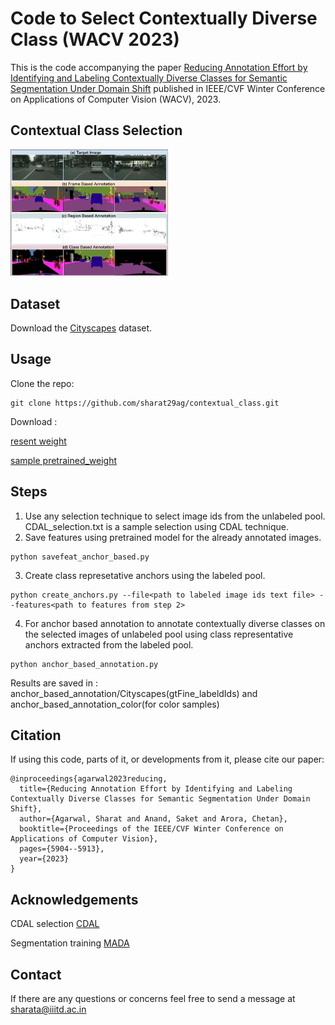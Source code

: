 # Code to Select Contextually Diverse Class (WACV 2023)
This is the code accompanying the paper [Reducing Annotation Effort by Identifying and Labeling Contextually Diverse Classes for Semantic Segmentation Under Domain Shift](https://openaccess.thecvf.com/content/WACV2023/html/Agarwal_Reducing_Annotation_Effort_by_Identifying_and_Labeling_Contextually_Diverse_Classes_WACV_2023_paper.html) published in IEEE/CVF Winter Conference on Applications of Computer Vision (WACV), 2023.

## Contextual Class Selection
<img src="teaser.jpg" width=50% height=50%>

## Dataset
Download the [Cityscapes](https://www.cityscapes-dataset.com/#download) dataset. 

## Usage
Clone the repo:
```
git clone https://github.com/sharat29ag/contextual_class.git
```
Download :

[resent weight](https://drive.google.com/file/d/14dsAeHzFH8peXk7peU8VzX1BgKHPNcZP/view?usp=share_link)

[sample pretrained_weight](https://drive.google.com/file/d/1_I9Hbd-XFi--YCEI80MGh_pyFX-U6J0M/view?usp=share_link)


## Steps
1. Use any selection technique to select image ids from the unlabeled pool. CDAL_selection.txt is a sample selection using CDAL technique.
2. Save features using pretrained model for the already annotated images. 
```
python savefeat_anchor_based.py
```
3. Create class represetative anchors using the labeled pool. 
```
python create_anchors.py --file<path to labeled image ids text file> --features<path to features from step 2>
```
4. For anchor based annotation to annotate contextually diverse classes on the selected images of unlabeled pool using class representative anchors extracted from the labeled pool. 
```
python anchor_based_annotation.py
```
Results are saved in : anchor_based_annotation/Cityscapes(gtFine_labeldIds) and anchor_based_annotation_color(for color samples)
## Citation
If using this code, parts of it, or developments from it, please cite our paper:
```
@inproceedings{agarwal2023reducing,
  title={Reducing Annotation Effort by Identifying and Labeling Contextually Diverse Classes for Semantic Segmentation Under Domain Shift},
  author={Agarwal, Sharat and Anand, Saket and Arora, Chetan},
  booktitle={Proceedings of the IEEE/CVF Winter Conference on Applications of Computer Vision},
  pages={5904--5913},
  year={2023}
}
```
## Acknowledgements
CDAL selection [CDAL](https://github.com/KaiyangZhou/pytorch-vsumm-reinforce)

Segmentation training [MADA](https://github.com/munanning/MADA) 

## Contact
If there are any questions or concerns feel free to send a message at sharata@iiitd.ac.in
